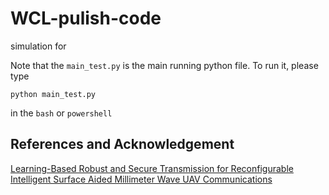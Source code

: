 # WCL-pulish-code
simulation for <doi-to-be-filled>

Note that the `main_test.py` is the main running python file. To run it, please type 
```shell
python main_test.py
```
in the `bash` or `powershell`


## References and Acknowledgement
[Learning-Based Robust and Secure Transmission for Reconfigurable Intelligent Surface Aided Millimeter Wave UAV Communications](https://github.com/Brook1711/WCL-pulish-code)

